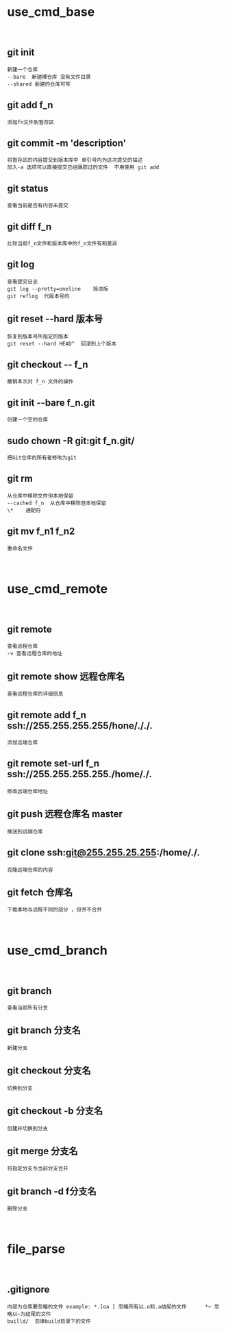 # **use_cmd_base**
 <br>

## git init 
    新建一个仓库
    --bare  新建裸仓库 没有文件目录
    --shared 新建的仓库可写
##  git add f_n
    添加fn文件到暂存区
## git commit -m 'description'
    将暂存区的内容提交到版本库中 单引号内为这次提交的描述     
    加入-a 选项可以直接提交已经跟踪过的文件  不用使用 git add
## git status
    查看当前是否有内容未提交
## git diff f_n
    比较当前f_n文件和版本库中的f_n文件有和差异
## git log
    查看提交日志
    git log --pretty=oneline    简洁版
    git reflog  代版本号的
## git reset --hard 版本号
    恢复到版本号所指定的版本
    git reset --hard HEAD^  回滚到上个版本
## git checkout -- f_n
    撤销本次对 f_n 文件的操作
## git init  --bare f_n.git
    创建一个空的仓库
## sudo  chown -R git:git f_n.git/
    把Git仓库的所有者修改为git
## git rm 
    从仓库中移除文件但本地保留
    --cached f_n  从仓库中移除但本地保留
    \*    通配符
## git mv f_n1 f_n2
    重命名文件
 <br>

# **use_cmd_remote**
 <br>

## git remote
    查看远程仓库
    -v 查看远程仓库的地址
## git remote show 远程仓库名
    查看远程仓库的详细信息
## git remote add f_n ssh://255.255.255.255/hone/././.
    添加远端仓库
## git remote set-url  f_n ssh://255.255.255.255./home/./.
    修改远端仓库地址
## git push 远程仓库名 master
    推送到远端仓库
## git clone ssh:git@255.255.25.255:/home/./.
    克隆远端仓库的内容    
## git fetch 仓库名
    下载本地与远程不同的部分 ，但并不合并
 <br>

# **use_cmd_branch**
 <br>

## git branch
    查看当前所有分支
## git branch 分支名
    新建分支
## git checkout 分支名
    切换到分支
## git checkout -b 分支名
    创建并切换到分支
## git  merge  分支名
    将指定分支与当前分支合并
## git branch -d f分支名
    删除分支
 <br>

# **file_parse**
 <br>

## .gitignore
    内部为仓库要忽略的文件 example: *.[oa ] 忽略所有以.o和.a结尾的文件      *~ 忽略以~为结尾的文件
    builld/  忽律build目录下的文件

